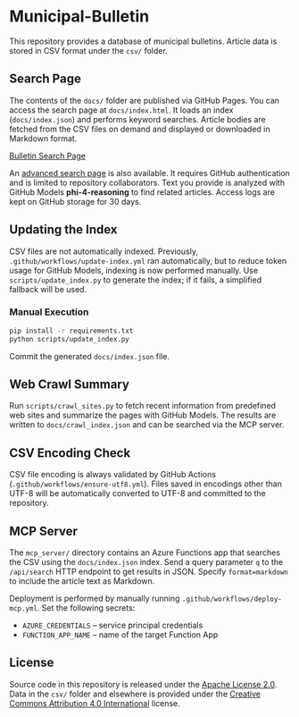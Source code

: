 # Municipal-Bulletin

This repository provides a database of municipal bulletins. Article data is stored in CSV format under the `csv/` folder.

## Search Page

The contents of the `docs/` folder are published via GitHub Pages. You can access the search page at `docs/index.html`. It loads an index (`docs/index.json`) and performs keyword searches. Article bodies are fetched from the CSV files on demand and displayed or downloaded in Markdown format.

[Bulletin Search Page](https://mitsuo-koikawa.github.io/Municipal-Bulletin)

An [advanced search page](https://mitsuo-koikawa.github.io/Municipal-Bulletin/advanced.html) is also available. It requires GitHub authentication and is limited to repository collaborators. Text you provide is analyzed with GitHub Models **phi-4-reasoning** to find related articles. Access logs are kept on GitHub storage for 30 days.

## Updating the Index

CSV files are not automatically indexed. Previously, `.github/workflows/update-index.yml` ran automatically, but to reduce token usage for GitHub Models, indexing is now performed manually. Use `scripts/update_index.py` to generate the index; if it fails, a simplified fallback will be used.

### Manual Execution

```bash
pip install -r requirements.txt
python scripts/update_index.py
```

Commit the generated `docs/index.json` file.

## Web Crawl Summary

Run `scripts/crawl_sites.py` to fetch recent information from predefined web sites and summarize the pages with GitHub Models. The results are written to `docs/crawl_index.json` and can be searched via the MCP server.

## CSV Encoding Check

CSV file encoding is always validated by GitHub Actions (`.github/workflows/ensure-utf8.yml`). Files saved in encodings other than UTF-8 will be automatically converted to UTF-8 and committed to the repository.

## MCP Server

The `mcp_server/` directory contains an Azure Functions app that searches the CSV using the `docs/index.json` index. Send a query parameter `q` to the `/api/search` HTTP endpoint to get results in JSON. Specify `format=markdown` to include the article text as Markdown.

Deployment is performed by manually running `.github/workflows/deploy-mcp.yml`. Set the following secrets:

- `AZURE_CREDENTIALS` – service principal credentials
- `FUNCTION_APP_NAME` – name of the target Function App

## License

Source code in this repository is released under the [Apache License 2.0](./LICENSE).
Data in the `csv/` folder and elsewhere is provided under the [Creative Commons Attribution 4.0 International](./LICENSE-CC-BY-4.0.txt) license.

